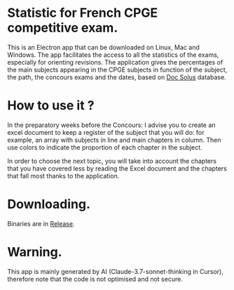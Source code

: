 # Statistic for French CPGE competitive exam.

This is an Electron app that can be downloaded on Linux, Mac and Windows. The app facilitates the access to all the statistics of the exams, especially for orienting revisions. The application gives the percentages of the main subjects appearing in the CPGE subjects in function of the subject, the path, the concours exams and the dates, based on [Doc Solus](https://www.doc-solus.fr/) database.

# How to use it ? 

In the preparatory weeks before the Concours: I advise you to create an excel document to keep a register of the subject that you will do: for example, an array with subjects in line and main chapters in column. Then use colors to indicate the proportion of each chapter in the subject.

In order to choose the next topic, you will take into account the chapters that you have covered less by reading the Excel document and the chapters that fall most thanks to the application.

# Downloading.

Binaries are in [Release](https://github.com/Elzelkers/Analyse-Sujet-Concours/releases/tag/v1.0.0).

# Warning.

This app is mainly generated by AI (Claude-3.7-sonnet-thinking in Cursor), therefore note that the code is not optimised and not secure.
